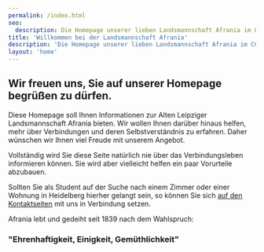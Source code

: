 ```yaml
---
permalink: /index.html
seo:
  description: Die Homepage unserer lieben Landsmannschaft Afrania im CC
title: 'Willkommen bei der Landsmannschaft Afrania'
description: 'Die Homepage unserer lieben Landsmannschaft Afrania im CC'
layout: 'home'
---
```


## Wir freuen uns, Sie auf unserer Homepage begrüßen zu dürfen.

Diese Homepage soll Ihnen Informationen zur Alten Leipziger Landsmannschaft Afrania bieten. Wir wollen Ihnen darüber hinaus helfen, mehr über Verbindungen und deren Selbstverständnis zu erfahren. Daher wünschen wir Ihnen viel Freude mit unserem Angebot.

Vollständig wird Sie diese Seite natürlich nie über das Verbindungsleben informieren können. Sie wird aber vielleicht helfen ein paar Vorurteile abzubauen.

Sollten Sie als Student auf der Suche nach einem Zimmer oder einer Wohnung in Heidelberg hierher gelangt sein, so können Sie sich [auf den Kontaktseiten](/kontakt/) mit uns in Verbindung setzen.

Afrania lebt und gedeiht seit 1839 nach dem Wahlspruch:

### "Ehrenhaftigkeit, Einigkeit, Gemüthlichkeit"
